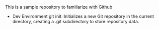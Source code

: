 This is a sample repository to familiarize with Github 
+ Dev Environment 
git init: Initializes a new Git repository in the current directory, creating a .git subdirectory to store repository data.
